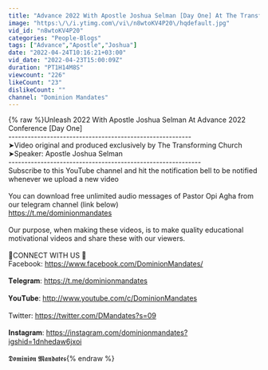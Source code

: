 ```yaml
---
title: "Advance 2022 With Apostle Joshua Selman [Day One] At The Transforming Church"
image: "https:\/\/i.ytimg.com\/vi\/n8wtoKV4P20\/hqdefault.jpg"
vid_id: "n8wtoKV4P20"
categories: "People-Blogs"
tags: ["Advance","Apostle","Joshua"]
date: "2022-04-24T10:16:21+03:00"
vid_date: "2022-04-23T15:00:09Z"
duration: "PT1H14M8S"
viewcount: "226"
likeCount: "23"
dislikeCount: ""
channel: "Dominion Mandates"
---
```

{% raw %}Unleash 2022 With Apostle Joshua Selman At Advance 2022 Conference [Day One]<br />---------------------------------------------------------<br />➤Video original and produced exclusively by The Transforming Church<br />➤Speaker: Apostle Joshua Selman<br />------------------------------------------------------------<br />Subscribe to this YouTube channel and hit the notification bell to be notified whenever we upload a new video<br /><br />You can download free unlimited audio messages of Pastor Opi Agha from our telegram channel (link below)<br /><a rel="nofollow" target="blank" href="https://t.me/dominionmandates">https://t.me/dominionmandates</a><br /><br />Our purpose, when making these videos, is to make quality educational motivational videos and share these with our viewers.<br /><br />🔴CONNECT WITH US 🔴<br />Facebook: <a rel="nofollow" target="blank" href="https://www.facebook.com/DominionMandates/">https://www.facebook.com/DominionMandates/</a><br /><br />𝐓𝐞𝐥𝐞𝐠𝐫𝐚𝐦: <a rel="nofollow" target="blank" href="https://t.me/dominionmandates">https://t.me/dominionmandates</a><br /><br />𝐘𝐨𝐮𝐓𝐮𝐛𝐞: <a rel="nofollow" target="blank" href="http://www.youtube.com/c/DominionMandates">http://www.youtube.com/c/DominionMandates</a><br /><br />Twitter: <a rel="nofollow" target="blank" href="https://twitter.com/DMandates?s=09">https://twitter.com/DMandates?s=09</a><br /><br />𝐈𝐧𝐬𝐭𝐚𝐠𝐫𝐚𝐦: <a rel="nofollow" target="blank" href="https://instagram.com/dominionmandates?igshid=1dnhedaw6jxoi">https://instagram.com/dominionmandates?igshid=1dnhedaw6jxoi</a><br /><br />𝕯𝖔𝖒𝖎𝖓𝖎𝖔𝖓 𝕸𝖆𝖓𝖉𝖆𝖙𝖊𝖘{% endraw %}
